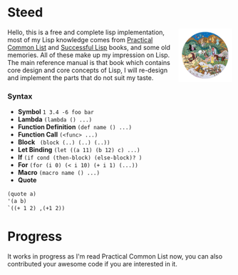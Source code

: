 # Steed
<img src="logo.png?raw=true" align="right" alt="" weight="120" height="120"/>Hello, this is a free and complete lisp implementation, most of my Lisp knowledge comes from [Practical Common List](https://gigamonkeys.com/book/) and [Successful Lisp](https://dept-info.labri.fr/~strandh/Teaching/MTP/Common/David-Lamkins/contents.html) books,
and some old memories. All of these make up my impression on Lisp.
The main reference manual is that book which contains core design and core concepts of Lisp, I will re-design and implement the parts that do not suit my taste.


### Syntax
- **Symbol** `1 3.4 -6 foo bar`
- **Lambda** `(lambda () ...)`
- **Function Definition** `(def name () ...)`
- **Function Call** `(<func> ...)`
- **Block** ` (block (..) (..) (..))`
- **Let Binding** `(let ((a 11) (b 12) c) ...)`
- **If** `(if cond (then-block) (else-block)? )`
- **For** `(for (i 0) (< i 10) (+ i 1) (...))`
- **Macro** `(macro name () ...)`
- **Quote**
```
(quote a)
'(a b)
`((+ 1 2) ,(+1 2))
```

# Progress
It works in progress as I'm read Practical Common List now, you can also contributed your awesome code if you are interested in it.
